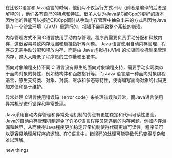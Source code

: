 在比较C语言和Java语言的时候，他们两不仅运行方式不同（前者是编译的后者是解释的），他们各有自己的特点和特征。很多人认为Java是C或Cpp的更好的版本因为他的性能可以接近C和Cpp同时从手动内存管理中抽象出来的方式且因为Java是在一个沙盒环境（JVM）里运行的，报错不会导致整个系统的崩溃。

内存管理方式不同
C语言使用手动内存管理，程序员需要负责手动分配和释放内存，这很容易导致内存泄漏和悬挂指针等问题。
Java 语言使用自动内存管理，程序员无需手动分配和释放内存，而是由 Java 虛拟机(JVM) 的垃圾回收机制来管理内存，这大大降低了程序员的工作量和出错率。

面向对象编程支持不同
C 语言没有原生的面向对象编程支持，需要手动实现类似于面向对象的特性，例如结构体和函数指针等。而
Java 语言是一种面向对象编程语言，原生支持类、对象、封装、继承和多态等特性，使得编写面向对象的代码更加方便和易于维护。

异常处理
C语言使用错误码（error code）来处理错误和异常，而Java语言使用异常机制进行错误和异常处理。

Java采用自动内存管理和异常处理机制的优点有更加稳定和代码可读性更高。Java的自动内存管理机制避免了许多C语言程序员常遇到的内存问题，例如内存泄漏和越界，从而使得Java程序更加稳定异常机制使得代码更加可读性，程序员可以更容易地理解程序的逻辑。在C语言中，错误码的处理可能导致代码变得复杂和难以理解。

new things
